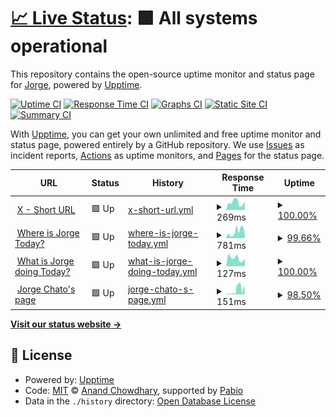 # [📈 Live Status](https://status.jrg.tools): <!--live status--> **🟩 All systems operational**

This repository contains the open-source uptime monitor and status page for [Jorge](https://whatisjorgedoing.today/), powered by [Upptime](https://github.com/upptime/upptime).

[![Uptime CI](https://github.com/jorgechato/status.jrg.tools/workflows/Uptime%20CI/badge.svg)](https://github.com/jorgechato/status.jrg.tools/actions?query=workflow%3A%22Uptime+CI%22)
[![Response Time CI](https://github.com/jorgechato/status.jrg.tools/workflows/Response%20Time%20CI/badge.svg)](https://github.com/jorgechato/status.jrg.tools/actions?query=workflow%3A%22Response+Time+CI%22)
[![Graphs CI](https://github.com/jorgechato/status.jrg.tools/workflows/Graphs%20CI/badge.svg)](https://github.com/jorgechato/status.jrg.tools/actions?query=workflow%3A%22Graphs+CI%22)
[![Static Site CI](https://github.com/jorgechato/status.jrg.tools/workflows/Static%20Site%20CI/badge.svg)](https://github.com/jorgechato/status.jrg.tools/actions?query=workflow%3A%22Static+Site+CI%22)
[![Summary CI](https://github.com/jorgechato/status.jrg.tools/workflows/Summary%20CI/badge.svg)](https://github.com/jorgechato/status.jrg.tools/actions?query=workflow%3A%22Summary+CI%22)

With [Upptime](https://upptime.js.org), you can get your own unlimited and free uptime monitor and status page, powered entirely by a GitHub repository. We use [Issues](https://github.com/jorgechato/status.jrg.tools/issues) as incident reports, [Actions](https://github.com/jorgechato/status.jrg.tools/actions) as uptime monitors, and [Pages](https://status.jrg.tools) for the status page.

<!--start: status pages-->
<!-- This summary is generated by Upptime (https://github.com/upptime/upptime) -->
<!-- Do not edit this manually, your changes will be overwritten -->
<!-- prettier-ignore -->
| URL | Status | History | Response Time | Uptime |
| --- | ------ | ------- | ------------- | ------ |
| <img alt="" src="https://icons.duckduckgo.com/ip3/x.jrg.tools.ico" height="13"> [X - Short URL](https://x.jrg.tools/health) | 🟩 Up | [x-short-url.yml](https://github.com/jrg-tools/status/commits/HEAD/history/x-short-url.yml) | <details><summary><img alt="Response time graph" src="./graphs/x-short-url/response-time-week.png" height="20"> 269ms</summary><br><a href="https://status.jrg.tools/history/x-short-url"><img alt="Response time 283" src="https://img.shields.io/endpoint?url=https%3A%2F%2Fraw.githubusercontent.com%2Fjrg-tools%2Fstatus%2FHEAD%2Fapi%2Fx-short-url%2Fresponse-time.json"></a><br><a href="https://status.jrg.tools/history/x-short-url"><img alt="24-hour response time 301" src="https://img.shields.io/endpoint?url=https%3A%2F%2Fraw.githubusercontent.com%2Fjrg-tools%2Fstatus%2FHEAD%2Fapi%2Fx-short-url%2Fresponse-time-day.json"></a><br><a href="https://status.jrg.tools/history/x-short-url"><img alt="7-day response time 269" src="https://img.shields.io/endpoint?url=https%3A%2F%2Fraw.githubusercontent.com%2Fjrg-tools%2Fstatus%2FHEAD%2Fapi%2Fx-short-url%2Fresponse-time-week.json"></a><br><a href="https://status.jrg.tools/history/x-short-url"><img alt="30-day response time 303" src="https://img.shields.io/endpoint?url=https%3A%2F%2Fraw.githubusercontent.com%2Fjrg-tools%2Fstatus%2FHEAD%2Fapi%2Fx-short-url%2Fresponse-time-month.json"></a><br><a href="https://status.jrg.tools/history/x-short-url"><img alt="1-year response time 283" src="https://img.shields.io/endpoint?url=https%3A%2F%2Fraw.githubusercontent.com%2Fjrg-tools%2Fstatus%2FHEAD%2Fapi%2Fx-short-url%2Fresponse-time-year.json"></a></details> | <details><summary><a href="https://status.jrg.tools/history/x-short-url">100.00%</a></summary><a href="https://status.jrg.tools/history/x-short-url"><img alt="All-time uptime 99.93%" src="https://img.shields.io/endpoint?url=https%3A%2F%2Fraw.githubusercontent.com%2Fjrg-tools%2Fstatus%2FHEAD%2Fapi%2Fx-short-url%2Fuptime.json"></a><br><a href="https://status.jrg.tools/history/x-short-url"><img alt="24-hour uptime 100.00%" src="https://img.shields.io/endpoint?url=https%3A%2F%2Fraw.githubusercontent.com%2Fjrg-tools%2Fstatus%2FHEAD%2Fapi%2Fx-short-url%2Fuptime-day.json"></a><br><a href="https://status.jrg.tools/history/x-short-url"><img alt="7-day uptime 100.00%" src="https://img.shields.io/endpoint?url=https%3A%2F%2Fraw.githubusercontent.com%2Fjrg-tools%2Fstatus%2FHEAD%2Fapi%2Fx-short-url%2Fuptime-week.json"></a><br><a href="https://status.jrg.tools/history/x-short-url"><img alt="30-day uptime 99.93%" src="https://img.shields.io/endpoint?url=https%3A%2F%2Fraw.githubusercontent.com%2Fjrg-tools%2Fstatus%2FHEAD%2Fapi%2Fx-short-url%2Fuptime-month.json"></a><br><a href="https://status.jrg.tools/history/x-short-url"><img alt="1-year uptime 99.93%" src="https://img.shields.io/endpoint?url=https%3A%2F%2Fraw.githubusercontent.com%2Fjrg-tools%2Fstatus%2FHEAD%2Fapi%2Fx-short-url%2Fuptime-year.json"></a></details>
| <img alt="" src="https://icons.duckduckgo.com/ip3/whereisjorge.today.ico" height="13"> [Where is Jorge Today?](https://whereisjorge.today/) | 🟩 Up | [where-is-jorge-today.yml](https://github.com/jrg-tools/status/commits/HEAD/history/where-is-jorge-today.yml) | <details><summary><img alt="Response time graph" src="./graphs/where-is-jorge-today/response-time-week.png" height="20"> 781ms</summary><br><a href="https://status.jrg.tools/history/where-is-jorge-today"><img alt="Response time 777" src="https://img.shields.io/endpoint?url=https%3A%2F%2Fraw.githubusercontent.com%2Fjrg-tools%2Fstatus%2FHEAD%2Fapi%2Fwhere-is-jorge-today%2Fresponse-time.json"></a><br><a href="https://status.jrg.tools/history/where-is-jorge-today"><img alt="24-hour response time 346" src="https://img.shields.io/endpoint?url=https%3A%2F%2Fraw.githubusercontent.com%2Fjrg-tools%2Fstatus%2FHEAD%2Fapi%2Fwhere-is-jorge-today%2Fresponse-time-day.json"></a><br><a href="https://status.jrg.tools/history/where-is-jorge-today"><img alt="7-day response time 781" src="https://img.shields.io/endpoint?url=https%3A%2F%2Fraw.githubusercontent.com%2Fjrg-tools%2Fstatus%2FHEAD%2Fapi%2Fwhere-is-jorge-today%2Fresponse-time-week.json"></a><br><a href="https://status.jrg.tools/history/where-is-jorge-today"><img alt="30-day response time 847" src="https://img.shields.io/endpoint?url=https%3A%2F%2Fraw.githubusercontent.com%2Fjrg-tools%2Fstatus%2FHEAD%2Fapi%2Fwhere-is-jorge-today%2Fresponse-time-month.json"></a><br><a href="https://status.jrg.tools/history/where-is-jorge-today"><img alt="1-year response time 777" src="https://img.shields.io/endpoint?url=https%3A%2F%2Fraw.githubusercontent.com%2Fjrg-tools%2Fstatus%2FHEAD%2Fapi%2Fwhere-is-jorge-today%2Fresponse-time-year.json"></a></details> | <details><summary><a href="https://status.jrg.tools/history/where-is-jorge-today">99.66%</a></summary><a href="https://status.jrg.tools/history/where-is-jorge-today"><img alt="All-time uptime 99.96%" src="https://img.shields.io/endpoint?url=https%3A%2F%2Fraw.githubusercontent.com%2Fjrg-tools%2Fstatus%2FHEAD%2Fapi%2Fwhere-is-jorge-today%2Fuptime.json"></a><br><a href="https://status.jrg.tools/history/where-is-jorge-today"><img alt="24-hour uptime 100.00%" src="https://img.shields.io/endpoint?url=https%3A%2F%2Fraw.githubusercontent.com%2Fjrg-tools%2Fstatus%2FHEAD%2Fapi%2Fwhere-is-jorge-today%2Fuptime-day.json"></a><br><a href="https://status.jrg.tools/history/where-is-jorge-today"><img alt="7-day uptime 99.66%" src="https://img.shields.io/endpoint?url=https%3A%2F%2Fraw.githubusercontent.com%2Fjrg-tools%2Fstatus%2FHEAD%2Fapi%2Fwhere-is-jorge-today%2Fuptime-week.json"></a><br><a href="https://status.jrg.tools/history/where-is-jorge-today"><img alt="30-day uptime 99.92%" src="https://img.shields.io/endpoint?url=https%3A%2F%2Fraw.githubusercontent.com%2Fjrg-tools%2Fstatus%2FHEAD%2Fapi%2Fwhere-is-jorge-today%2Fuptime-month.json"></a><br><a href="https://status.jrg.tools/history/where-is-jorge-today"><img alt="1-year uptime 99.96%" src="https://img.shields.io/endpoint?url=https%3A%2F%2Fraw.githubusercontent.com%2Fjrg-tools%2Fstatus%2FHEAD%2Fapi%2Fwhere-is-jorge-today%2Fuptime-year.json"></a></details>
| <img alt="" src="https://icons.duckduckgo.com/ip3/what.jorgechato.com.ico" height="13"> [What is Jorge doing Today?](https://what.jorgechato.com/) | 🟩 Up | [what-is-jorge-doing-today.yml](https://github.com/jrg-tools/status/commits/HEAD/history/what-is-jorge-doing-today.yml) | <details><summary><img alt="Response time graph" src="./graphs/what-is-jorge-doing-today/response-time-week.png" height="20"> 127ms</summary><br><a href="https://status.jrg.tools/history/what-is-jorge-doing-today"><img alt="Response time 176" src="https://img.shields.io/endpoint?url=https%3A%2F%2Fraw.githubusercontent.com%2Fjrg-tools%2Fstatus%2FHEAD%2Fapi%2Fwhat-is-jorge-doing-today%2Fresponse-time.json"></a><br><a href="https://status.jrg.tools/history/what-is-jorge-doing-today"><img alt="24-hour response time 121" src="https://img.shields.io/endpoint?url=https%3A%2F%2Fraw.githubusercontent.com%2Fjrg-tools%2Fstatus%2FHEAD%2Fapi%2Fwhat-is-jorge-doing-today%2Fresponse-time-day.json"></a><br><a href="https://status.jrg.tools/history/what-is-jorge-doing-today"><img alt="7-day response time 127" src="https://img.shields.io/endpoint?url=https%3A%2F%2Fraw.githubusercontent.com%2Fjrg-tools%2Fstatus%2FHEAD%2Fapi%2Fwhat-is-jorge-doing-today%2Fresponse-time-week.json"></a><br><a href="https://status.jrg.tools/history/what-is-jorge-doing-today"><img alt="30-day response time 147" src="https://img.shields.io/endpoint?url=https%3A%2F%2Fraw.githubusercontent.com%2Fjrg-tools%2Fstatus%2FHEAD%2Fapi%2Fwhat-is-jorge-doing-today%2Fresponse-time-month.json"></a><br><a href="https://status.jrg.tools/history/what-is-jorge-doing-today"><img alt="1-year response time 176" src="https://img.shields.io/endpoint?url=https%3A%2F%2Fraw.githubusercontent.com%2Fjrg-tools%2Fstatus%2FHEAD%2Fapi%2Fwhat-is-jorge-doing-today%2Fresponse-time-year.json"></a></details> | <details><summary><a href="https://status.jrg.tools/history/what-is-jorge-doing-today">100.00%</a></summary><a href="https://status.jrg.tools/history/what-is-jorge-doing-today"><img alt="All-time uptime 99.52%" src="https://img.shields.io/endpoint?url=https%3A%2F%2Fraw.githubusercontent.com%2Fjrg-tools%2Fstatus%2FHEAD%2Fapi%2Fwhat-is-jorge-doing-today%2Fuptime.json"></a><br><a href="https://status.jrg.tools/history/what-is-jorge-doing-today"><img alt="24-hour uptime 100.00%" src="https://img.shields.io/endpoint?url=https%3A%2F%2Fraw.githubusercontent.com%2Fjrg-tools%2Fstatus%2FHEAD%2Fapi%2Fwhat-is-jorge-doing-today%2Fuptime-day.json"></a><br><a href="https://status.jrg.tools/history/what-is-jorge-doing-today"><img alt="7-day uptime 100.00%" src="https://img.shields.io/endpoint?url=https%3A%2F%2Fraw.githubusercontent.com%2Fjrg-tools%2Fstatus%2FHEAD%2Fapi%2Fwhat-is-jorge-doing-today%2Fuptime-week.json"></a><br><a href="https://status.jrg.tools/history/what-is-jorge-doing-today"><img alt="30-day uptime 100.00%" src="https://img.shields.io/endpoint?url=https%3A%2F%2Fraw.githubusercontent.com%2Fjrg-tools%2Fstatus%2FHEAD%2Fapi%2Fwhat-is-jorge-doing-today%2Fuptime-month.json"></a><br><a href="https://status.jrg.tools/history/what-is-jorge-doing-today"><img alt="1-year uptime 99.52%" src="https://img.shields.io/endpoint?url=https%3A%2F%2Fraw.githubusercontent.com%2Fjrg-tools%2Fstatus%2FHEAD%2Fapi%2Fwhat-is-jorge-doing-today%2Fuptime-year.json"></a></details>
| <img alt="" src="https://icons.duckduckgo.com/ip3/jorgechato.com.ico" height="13"> [Jorge Chato's page](https://jorgechato.com/) | 🟩 Up | [jorge-chato-s-page.yml](https://github.com/jrg-tools/status/commits/HEAD/history/jorge-chato-s-page.yml) | <details><summary><img alt="Response time graph" src="./graphs/jorge-chato-s-page/response-time-week.png" height="20"> 151ms</summary><br><a href="https://status.jrg.tools/history/jorge-chato-s-page"><img alt="Response time 160" src="https://img.shields.io/endpoint?url=https%3A%2F%2Fraw.githubusercontent.com%2Fjrg-tools%2Fstatus%2FHEAD%2Fapi%2Fjorge-chato-s-page%2Fresponse-time.json"></a><br><a href="https://status.jrg.tools/history/jorge-chato-s-page"><img alt="24-hour response time 122" src="https://img.shields.io/endpoint?url=https%3A%2F%2Fraw.githubusercontent.com%2Fjrg-tools%2Fstatus%2FHEAD%2Fapi%2Fjorge-chato-s-page%2Fresponse-time-day.json"></a><br><a href="https://status.jrg.tools/history/jorge-chato-s-page"><img alt="7-day response time 151" src="https://img.shields.io/endpoint?url=https%3A%2F%2Fraw.githubusercontent.com%2Fjrg-tools%2Fstatus%2FHEAD%2Fapi%2Fjorge-chato-s-page%2Fresponse-time-week.json"></a><br><a href="https://status.jrg.tools/history/jorge-chato-s-page"><img alt="30-day response time 141" src="https://img.shields.io/endpoint?url=https%3A%2F%2Fraw.githubusercontent.com%2Fjrg-tools%2Fstatus%2FHEAD%2Fapi%2Fjorge-chato-s-page%2Fresponse-time-month.json"></a><br><a href="https://status.jrg.tools/history/jorge-chato-s-page"><img alt="1-year response time 160" src="https://img.shields.io/endpoint?url=https%3A%2F%2Fraw.githubusercontent.com%2Fjrg-tools%2Fstatus%2FHEAD%2Fapi%2Fjorge-chato-s-page%2Fresponse-time-year.json"></a></details> | <details><summary><a href="https://status.jrg.tools/history/jorge-chato-s-page">98.50%</a></summary><a href="https://status.jrg.tools/history/jorge-chato-s-page"><img alt="All-time uptime 99.35%" src="https://img.shields.io/endpoint?url=https%3A%2F%2Fraw.githubusercontent.com%2Fjrg-tools%2Fstatus%2FHEAD%2Fapi%2Fjorge-chato-s-page%2Fuptime.json"></a><br><a href="https://status.jrg.tools/history/jorge-chato-s-page"><img alt="24-hour uptime 100.00%" src="https://img.shields.io/endpoint?url=https%3A%2F%2Fraw.githubusercontent.com%2Fjrg-tools%2Fstatus%2FHEAD%2Fapi%2Fjorge-chato-s-page%2Fuptime-day.json"></a><br><a href="https://status.jrg.tools/history/jorge-chato-s-page"><img alt="7-day uptime 98.50%" src="https://img.shields.io/endpoint?url=https%3A%2F%2Fraw.githubusercontent.com%2Fjrg-tools%2Fstatus%2FHEAD%2Fapi%2Fjorge-chato-s-page%2Fuptime-week.json"></a><br><a href="https://status.jrg.tools/history/jorge-chato-s-page"><img alt="30-day uptime 98.38%" src="https://img.shields.io/endpoint?url=https%3A%2F%2Fraw.githubusercontent.com%2Fjrg-tools%2Fstatus%2FHEAD%2Fapi%2Fjorge-chato-s-page%2Fuptime-month.json"></a><br><a href="https://status.jrg.tools/history/jorge-chato-s-page"><img alt="1-year uptime 99.35%" src="https://img.shields.io/endpoint?url=https%3A%2F%2Fraw.githubusercontent.com%2Fjrg-tools%2Fstatus%2FHEAD%2Fapi%2Fjorge-chato-s-page%2Fuptime-year.json"></a></details>

<!--end: status pages-->

[**Visit our status website →**](https://status.jrg.tools)

## 📄 License

- Powered by: [Upptime](https://github.com/upptime/upptime)
- Code: [MIT](./LICENSE) © [Anand Chowdhary](https://anandchowdhary.com), supported by [Pabio](https://pabio.com)
- Data in the `./history` directory: [Open Database License](https://opendatacommons.org/licenses/odbl/1-0/)
